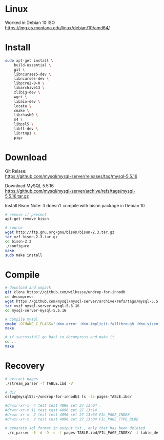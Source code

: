 # Linux

Worked in Debian 10 ISO  
https://img.cs.montana.edu/linux/debian/10/amd64/


# Install

```bash
sudo apt-get install \
    build-essential \
    git \
    libncurses5-dev \
    libncurses-dev \
    libpcre2-8-0 \
    libarchive13 \
    zlib1g-dev \
    wget \
    libaio-dev \
    locate \
    cmake \
    librhash0 \
    m4 \
    libpsl5 \
    libfl-dev \
    librtmp1 \
    pigz
```

# Download

Git Relase:  
https://github.com/mysql/mysql-server/releases/tag/mysql-5.5.16

Download MySQL 5.5.16  
https://github.com/mysql/mysql-server/archive/refs/tags/mysql-5.5.16.tar.gz

Install Bison 
Note: It doesn't compile with bison package in Debian 10

```bash
# remove if present
apt-get remove bison

# source
wget http://ftp.gnu.org/gnu/bison/bison-2.3.tar.gz
tar xzf bison-2.3.tar.gz
cd bison-2.3
./configure
make
sudo make install
```

# Compile

```bash
# download and unpack
git clone https://github.com/wilhasse/undrop-for-innodb
cd decompress
wget https://github.com/mysql/mysql-server/archive/refs/tags/mysql-5.5.16.tar.gz
tar xvzf mysql-server-mysql-5.5.16
cd mysql-server-mysql-5.5.16

# compile mysql
cmake -DCMAKE_C_FLAGS="-Wno-error -Wno-implicit-fallthrough -Wno-sizeof-pointer-memaccess -Wno-deprecated-declarations -Wno-unused-local-typedefs -Wno-unused-value -Wno-deprecated -Wno-cast-function-type -Wno-nonnull-compare -Wno-shift-negative-value -Wno-logical-not-parentheses -Wno-misleading-indentation -Wno-format-overflow -Wno-format-truncation" -DCMAKE_CXX_FLAGS="-fpermissive -Wno-deprecated -Wno-cast-function-type -Wno-implicit-fallthrough -Wno-nonnull-compare -Wno-narrowing -Wno-shift-negative-value -Wno-int-in-bool-context -Wno-unused-local-typedefs -Wno-sizeof-pointer-memaccess -Wno-class-memaccess -Wno-parentheses -Wno-unused-function"
make

# if successfull go back to decompress and make it
cd ..
make
```

# Recovery

```bash
# extract pages
./stream_parser -f TABLE.ibd -V

# dir
cslog@mysql55:~/undrop-for-innodb$ ls -la pages-TABLE.ibd/

#drwxr-xr-x  4 test test 4096 set 27 13:04 .
#drwxr-xr-x 11 test test 4096 set 27 13:14 ..
#drwxr-xr-x  2 test test 4096 set 27 13:04 FIL_PAGE_INDEX
#drwxr-xr-x  2 test test 4096 set 27 13:04 FIL_PAGE_TYPE_BLOB

# genarate sql format in output.txt , only that has been deleted
 ./c_parser -5 -d -D -s -f pages-TABLE.ibd/FIL_PAGE_INDEX/ -t table_definition.sql
```
